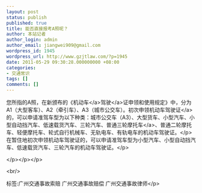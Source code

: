 ```yaml
---
layout: post
status: publish
published: true
title: 能否直接报考A照呢？
author: 本站记者
author_login: admin
author_email: jiangwei909@gmail.com
wordpress_id: 1945
wordpress_url: http://www.gzjtlaw.com/?p=1945
date: 2011-05-29 09:30:28.000000000 +08:00
categories:
- 交通常识
tags: []
comments: []
---
```

<p>您所指的A照，在新颁布的《<a>机动车<&#47;a><a>驾驶<&#47;a>证申领和使用规定》中，分为A1（大型客车）、A2（牵引车）、A3（城市公交车）。初次申领机动车<a>驾驶证<&#47;a>的，可以申请准驾车型为以下种类：城市公交车（A3）、大型货车、小型汽车、小型自动挡汽车、低速载货汽车、三轮汽车、普通三轮<a>摩托车<&#47;a>、普通二轮摩托车、轻便摩托车、轮式自行机械车、无轨电车、有轨电车的机动车驾驶证。<&#47;p>在暂住地初次申领机动车驾驶证的，可以申请准驾车型为小型汽车、小型自动挡汽车、低速载货汽车、三轮汽车的机动车驾驶证。<&#47;p><p><&#47;p><&#47;p><&#47;p><br&#47;><p>标签:广州交通事故索赔 广州交通事故赔偿 广州交通事故律师<&#47;p>
